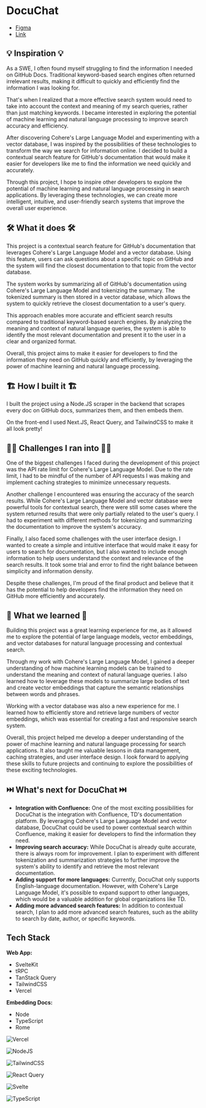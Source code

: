 # DocuChat

* [Figma](https://www.figma.com/file/NtnDH1izHCYzvBjVWNN9wR/DocuChat?node-id=1202%3A1041)
* [Link](https://docuchat.amir.day/)

## **💡 Inspiration 💡**

As a SWE, I often found myself struggling to find the information I needed on GitHub Docs. Traditional keyword-based search engines often returned irrelevant results, making it difficult to quickly and efficiently find the information I was looking for.

That's when I realized that a more effective search system would need to take into account the context and meaning of my search queries, rather than just matching keywords. I became interested in exploring the potential of machine learning and natural language processing to improve search accuracy and efficiency.

After discovering Cohere's Large Language Model and experimenting with a vector database, I was inspired by the possibilities of these technologies to transform the way we search for information online. I decided to build a contextual search feature for GitHub's documentation that would make it easier for developers like me to find the information we need quickly and accurately.

Through this project, I hope to inspire other developers to explore the potential of machine learning and natural language processing in search applications. By leveraging these technologies, we can create more intelligent, intuitive, and user-friendly search systems that improve the overall user experience.

## **🛠️ What it does 🛠️**

This project is a contextual search feature for GitHub's documentation that leverages Cohere's Large Language Model and a vector database. Using this feature, users can ask questions about a specific topic on GitHub and the system will find the closest documentation to that topic from the vector database.

The system works by summarizing all of GitHub's documentation using Cohere's Large Language Model and tokenizing the summary. The tokenized summary is then stored in a vector database, which allows the system to quickly retrieve the closest documentation to a user's query.

This approach enables more accurate and efficient search results compared to traditional keyword-based search engines. By analyzing the meaning and context of natural language queries, the system is able to identify the most relevant documentation and present it to the user in a clear and organized format.

Overall, this project aims to make it easier for developers to find the information they need on GitHub quickly and efficiently, by leveraging the power of machine learning and natural language processing.

## **🏗️ How I built it 🏗️**

I built the project using a Node.JS scraper in the backend that scrapes every doc on GitHub docs, summarizes them, and then embeds them. 

On the front-end I used Next.JS, React Query, and TailwindCSS to make it all look pretty!

## **🧗‍♂️ Challenges I ran into 🧗‍♂️**

One of the biggest challenges I faced during the development of this project was the API rate limit for Cohere's Large Language Model. Due to the rate limit, I had to be mindful of the number of API requests I was making and implement caching strategies to minimize unnecessary requests.

Another challenge I encountered was ensuring the accuracy of the search results. While Cohere's Large Language Model and vector database were powerful tools for contextual search, there were still some cases where the system returned results that were only partially related to the user's query. I had to experiment with different methods for tokenizing and summarizing the documentation to improve the system's accuracy.

Finally, I also faced some challenges with the user interface design. I wanted to create a simple and intuitive interface that would make it easy for users to search for documentation, but I also wanted to include enough information to help users understand the context and relevance of the search results. It took some trial and error to find the right balance between simplicity and information density.

Despite these challenges, I'm proud of the final product and believe that it has the potential to help developers find the information they need on GitHub more efficiently and accurately.

## **📕 What we learned 📕**

Building this project was a great learning experience for me, as it allowed me to explore the potential of large language models, vector embeddings, and vector databases for natural language processing and contextual search.

Through my work with Cohere's Large Language Model, I gained a deeper understanding of how machine learning models can be trained to understand the meaning and context of natural language queries. I also learned how to leverage these models to summarize large bodies of text and create vector embeddings that capture the semantic relationships between words and phrases.

Working with a vector database was also a new experience for me. I learned how to efficiently store and retrieve large numbers of vector embeddings, which was essential for creating a fast and responsive search system.

Overall, this project helped me develop a deeper understanding of the power of machine learning and natural language processing for search applications. It also taught me valuable lessons in data management, caching strategies, and user interface design. I look forward to applying these skills to future projects and continuing to explore the possibilities of these exciting technologies.

## **⏭️ What's next for DocuChat ⏭️**

- **Integration with Confluence:** One of the most exciting possibilities for DocuChat is the integration with Confluence, TD's documentation platform. By leveraging Cohere's Large Language Model and vector database, DocuChat could be used to power contextual search within Confluence, making it easier for developers to find the information they need.
- **Improving search accuracy:** While DocuChat is already quite accurate, there is always room for improvement. I plan to experiment with different tokenization and summarization strategies to further improve the system's ability to identify and retrieve the most relevant documentation.
- **Adding support for more languages:** Currently, DocuChat only supports English-language documentation. However, with Cohere's Large Language Model, it's possible to expand support to other languages, which would be a valuable addition for global organizations like TD.
- **Adding more advanced search features:** In addition to contextual search, I plan to add more advanced search features, such as the ability to search by date, author, or specific keywords.


## Tech Stack

**Web App:**
* SvelteKit 
* tRPC
* TanStack Query 
* TailwindCSS 
* Vercel


**Embedding Docs:** 
* Node 
* TypeScript
* Rome

![Vercel](https://img.shields.io/badge/vercel-%23000000.svg?style=for-the-badge&logo=vercel&logoColor=white)

![NodeJS](https://img.shields.io/badge/node.js-6DA55F?style=for-the-badge&logo=node.js&logoColor=white)

![TailwindCSS](https://img.shields.io/badge/tailwindcss-%2338B2AC.svg?style=for-the-badge&logo=tailwind-css&logoColor=white)

![React Query](https://img.shields.io/badge/-React%20Query-FF4154?style=for-the-badge&logo=react%20query&logoColor=white)

![Svelte](https://img.shields.io/badge/svelte-%23f1413d.svg?style=for-the-badge&logo=svelte&logoColor=white)

![TypeScript](https://img.shields.io/badge/typescript-%23007ACC.svg?style=for-the-badge&logo=typescript&logoColor=white)


